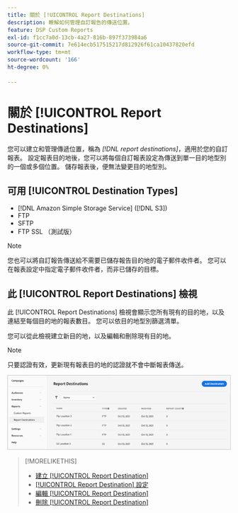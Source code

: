 ```yaml
---
title: 關於 [!UICONTROL Report Destinations]
description: 瞭解如何管理自訂報告的傳送位置。
feature: DSP Custom Reports
exl-id: f1cc7a0d-13cb-4a27-816b-897f373984a6
source-git-commit: 7e614ecb517515217d812926f61ca10437820efd
workflow-type: tm+mt
source-wordcount: '166'
ht-degree: 0%

---
```


# 關於 [!UICONTROL Report Destinations]

您可以建立和管理傳遞位置，稱為 *[!DNL report destinations]*，適用於您的自訂報表。 設定報表目的地後，您可以將每個自訂報表設定為傳送到單一目的地型別的一個或多個位置。 儲存報表後，便無法變更目的地型別。

## 可用 [!UICONTROL Destination Types]

* [!DNL Amazon Simple Storage Service] ([!DNL S3])
* FTP
* SFTP
* FTP SSL （測試版）

>[!NOTE]
>
> 您也可以將自訂報告傳送給不需要已儲存報告目的地的電子郵件收件者。 您可以在報表設定中指定電子郵件收件者，而非已儲存的目標。

## 此 [!UICONTROL Report Destinations] 檢視

此 [!UICONTROL Report Destinations] 檢視會顯示您所有現有的目的地，以及連結至每個目的地的報表數目。 您可以依目的地型別篩選清單。

您可以從此檢視建立新目的地，以及編輯和刪除現有目的地。

>[!NOTE]
>
>只要認證有效，更新現有報表目的地的認證就不會中斷報表傳送。

![報表目的地](/help/dsp/assets/report-destinations.png)

>[!MORELIKETHIS]
>
>* [建立 [!UICONTROL Report Destination]](/help/dsp/reports/report-destinations/report-destination-create.md)
>* [[!UICONTROL Report Destination] 設定](/help/dsp/reports/report-destinations/report-destination-settings.md)
>* [編輯 [!UICONTROL Report Destination]](/help/dsp/reports/report-destinations/report-destination-edit.md)
>* [刪除 [!UICONTROL Report Destination]](/help/dsp/reports/report-destinations/report-destination-delete.md)


